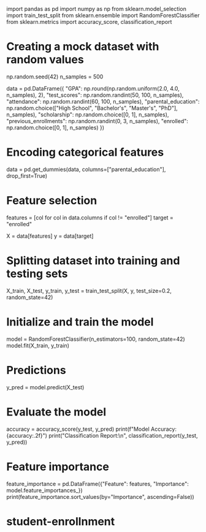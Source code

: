 import pandas as pd
import numpy as np
from sklearn.model_selection import train_test_split
from sklearn.ensemble import RandomForestClassifier
from sklearn.metrics import accuracy_score, classification_report

# Creating a mock dataset with random values
np.random.seed(42)
n_samples = 500

data = pd.DataFrame({
    "GPA": np.round(np.random.uniform(2.0, 4.0, n_samples), 2),
    "test_scores": np.random.randint(50, 100, n_samples),
    "attendance": np.random.randint(60, 100, n_samples),
    "parental_education": np.random.choice(["High School", "Bachelor's", "Master's", "PhD"], n_samples),
    "scholarship": np.random.choice([0, 1], n_samples),
    "previous_enrollments": np.random.randint(0, 3, n_samples),
    "enrolled": np.random.choice([0, 1], n_samples)
})

# Encoding categorical features
data = pd.get_dummies(data, columns=["parental_education"], drop_first=True)

# Feature selection
features = [col for col in data.columns if col != "enrolled"]
target = "enrolled"

X = data[features]
y = data[target]

# Splitting dataset into training and testing sets
X_train, X_test, y_train, y_test = train_test_split(X, y, test_size=0.2, random_state=42)

# Initialize and train the model
model = RandomForestClassifier(n_estimators=100, random_state=42)
model.fit(X_train, y_train)

# Predictions
y_pred = model.predict(X_test)

# Evaluate the model
accuracy = accuracy_score(y_test, y_pred)
print(f"Model Accuracy: {accuracy:.2f}")
print("Classification Report:\n", classification_report(y_test, y_pred))

# Feature importance
feature_importance = pd.DataFrame({"Feature": features, "Importance": model.feature_importances_})
print(feature_importance.sort_values(by="Importance", ascending=False))
# student-enrollnment
